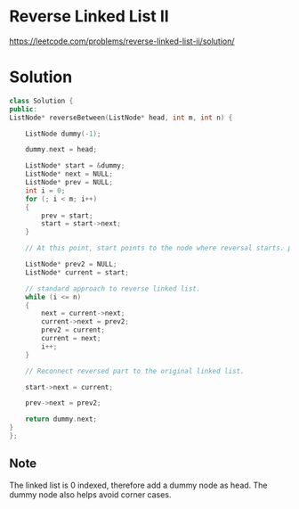 # Reverse Linked List II

https://leetcode.com/problems/reverse-linked-list-ii/solution/

# Solution

```cpp
class Solution {
public:
ListNode* reverseBetween(ListNode* head, int m, int n) {

    ListNode dummy(-1);

    dummy.next = head;

    ListNode* start = &dummy;
    ListNode* next = NULL;
    ListNode* prev = NULL;
    int i = 0;
    for (; i < m; i++)
    {
        prev = start;
        start = start->next;
    }

    // At this point, start points to the node where reversal starts. prev points to the predecessor of start node, we need to keep this pointer. Because after reversal, we need to reconnect prev to the beginning of the reversed part.

    ListNode* prev2 = NULL;
    ListNode* current = start;

    // standard approach to reverse linked list.
    while (i <= n)
    {
        next = current->next;
        current->next = prev2;
        prev2 = current;
        current = next;
        i++;
    }

    // Reconnect reversed part to the original linked list.

    start->next = current;

    prev->next = prev2;

    return dummy.next;
}
};
```

## Note
The linked list is 0 indexed, therefore add a dummy node as head. The dummy node also helps avoid corner cases.